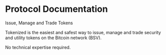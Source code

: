 # Protocol Documentation

Issue, Manage and Trade Tokens

Tokenized is the easiest and safest way to issue, manage and trade security and utility tokens on the Bitcoin network (BSV).

No technical expertise required.
